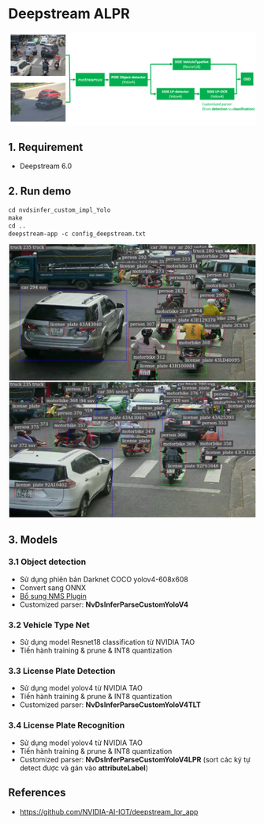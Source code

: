 # Deepstream ALPR

<p align="center">
  <img src="fig/lpr_pipeline.png" width="960">
</p>

## 1. Requirement
- Deepstream 6.0

## 2. Run demo
```
cd nvdsinfer_custom_impl_Yolo
make
cd ..
deepstream-app -c config_deepstream.txt
```
<p align="center">
  <img src="fig/lpr_result1.png" width="500">
  <img src="fig/lpr_result2.png" width="500">
</p>

## 3. Models
### 3.1 Object detection
- Sử dụng phiên bản Darknet COCO yolov4-608x608 
- Convert sang ONNX
- [Bổ sung NMS Plugin](../sample-yolov4/tools/add_nms_plugins.py)
- Customized parser: **NvDsInferParseCustomYoloV4**

### 3.2 Vehicle Type Net
- Sử dụng model Resnet18 classification từ NVIDIA TAO
- Tiến hành training & prune & INT8 quantization

### 3.3 License Plate Detection
- Sử dụng model yolov4 từ NVIDIA TAO
- Tiến hành training & prune & INT8 quantization
- Customized parser: **NvDsInferParseCustomYoloV4TLT**

### 3.4 License Plate Recognition
- Sử dụng model yolov4 từ NVIDIA TAO
- Tiến hành training & prune & INT8 quantization
- Customized parser: **NvDsInferParseCustomYoloV4LPR** (sort các ký tự detect được và gán vào **attributeLabel**)

## References
- https://github.com/NVIDIA-AI-IOT/deepstream_lpr_app